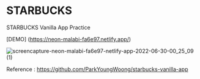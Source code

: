 # STARBUCKS
STARBUCKS Vanilla App Practice

[DEMO] (https://neon-malabi-fa6e97.netlify.app/)

![screencapture-neon-malabi-fa6e97-netlify-app-2022-06-30-00_25_09 (1)](https://user-images.githubusercontent.com/94670754/176475466-094e529e-91d1-406f-93d8-6297e2f3f785.png)


Reference : https://github.com/ParkYoungWoong/starbucks-vanilla-app
